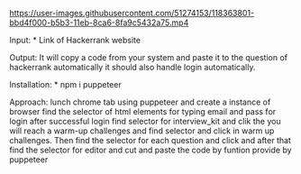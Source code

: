 
https://user-images.githubusercontent.com/51274153/118363801-bbd4f000-b5b3-11eb-8ca6-8fa9c5432a75.mp4

Input:
    * Link of Hackerrank website

Output:
    It will copy a code from your system and 
    paste it to the question of hackerrank automatically
    it should also handle login automatically.


Installation:
    * npm i puppeteer

Approach:
    lunch chrome tab using puppeteer and create a instance of browser
    find the selector of html elements for typing email and pass for login 
    after successful login find selector for interview_kit and clik
    the you will reach a warm-up challenges and find selector and click in warm up challenges.
    Then find the selector for each question and click and after that find the selector for
    editor and cut and paste the code by funtion provide by puppeteer




